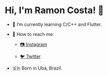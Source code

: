 # Hi, I'm Ramon Costa! 👋

- 🌱 I’m currently learning C/C++ and Flutter.
 
- :mag_right: How to reach me: 

   - [:camera: Instagram](https://instagram.com/gaspor3)
  
   - [:bird: Twitter](https://twitter.com/AnotherGaspor)
  
- 🇧🇷 Born in Ubá, Brazil.
